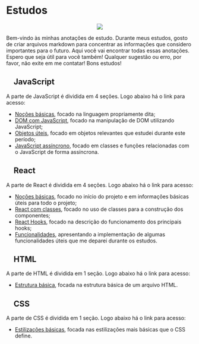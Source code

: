 # Estudos

<p align="center">
    <img src="https://skillicons.dev/icons?i=js,react,html,css" />
</p>

Bem-vindo às minhas anotações de estudo. Durante meus estudos, gosto de criar arquivos markdown para concentrar as informações que considero importantes para o futuro. Aqui você vai encontrar todas essas anotações. Espero que seja útil para você também! Qualquer sugestão ou erro, por favor, não exite em me contatar! Bons estudos! 

## <img src="https://skillicons.dev/icons?i=js" width="15px"/> JavaScript 

A parte de JavaScript é dividida em 4 seções. Logo abaixo há o link para acesso: 

- [Noções básicas](javascript/anotacoes_javascript.md), focado na linguagem propriamente dita;
- [DOM com JavaScript](javascript/anotacoes_javascript_dom.md), focado na manipulação de DOM utilizando JavaScript;
- [Objetos úteis](javascript/anotacoes_javascript_objetos_relevantes.md), focado em objetos relevantes que estudei durante este período;
- [JavaScript assíncrono](javascript/anotacoes_javascript_assincrono.md), focado em classes e funções relacionadas com o JavaScript de forma assíncrona.

## <img src="https://skillicons.dev/icons?i=react" width="15px"/> React 

A parte de React é dividida em 4 seções. Logo abaixo há o link para acesso:

- [Noções básicas](react/anotacoes_react.md), focado no início do projeto e em informações básicas úteis para todo o projeto;
- [React com classes](react/anotacoes_react_classe.md), focado no uso de classes para a construção dos componentes;
- [React Hooks](react/anotacoes_react_hooks.md), focado na descrição do funcionamento dos principais hooks;
- [Funcionalidades](react/anotacoes_react_funcionalidades.md), apresentando a implementação de algumas funcionalidades úteis que me deparei durante os estudos.

## <img src="https://skillicons.dev/icons?i=html" width="15px"/> HTML 

A parte de HTML é dividida em 1 seção. Logo abaixo há o link para acesso:

- [Estrutura básica](html/anotacoes_html.md), focada na estrutura básica de um arquivo HTML.

## <img src="https://skillicons.dev/icons?i=css" width="15px"/> CSS 

A parte de CSS é dividida em 1 seção. Logo abaixo há o link para acesso:

- [Estilizações básicas](css/anotacoes_css.md), focada nas estilizações mais básicas que o CSS define.